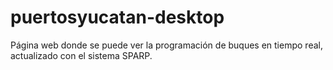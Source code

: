 # puertosyucatan-desktop

Página web donde se puede ver la programación de buques en tiempo real, actualizado con el sistema SPARP.
